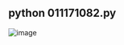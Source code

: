 
## python 011171082.py
![image](https://user-images.githubusercontent.com/68915904/122648584-bab35780-d14b-11eb-97a7-3dbeb6a54e63.png)
